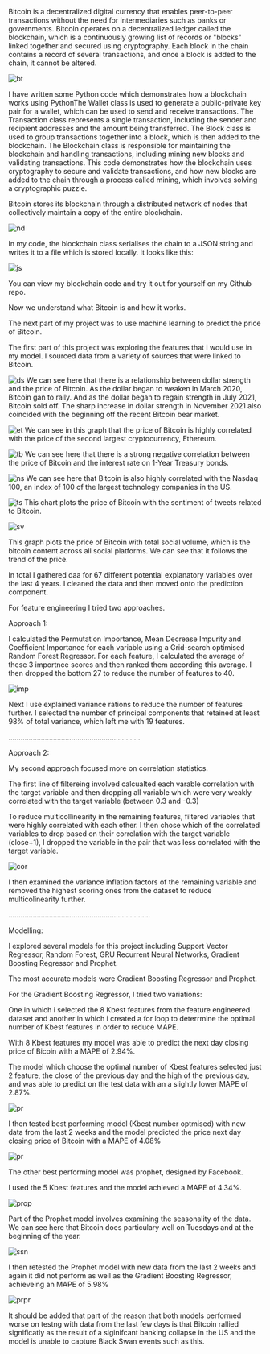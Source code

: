 Bitcoin is a decentralized digital currency that enables peer-to-peer transactions without the need for intermediaries such as banks or governments. Bitcoin operates on a decentralized ledger called the blockchain, which is a continuously growing list of records or "blocks" linked together and secured using cryptography. Each block in the chain contains a record of several transactions, and once a block is added to the chain, it cannot be altered. 

![bt](./images/bitcoinlogo.jpeg)


I have written some Python code which demonstrates how a blockchain works using PythonThe Wallet class is used to generate a public-private key pair for a wallet, which can be used to send and receive transactions. The Transaction class represents a single transaction, including the sender and recipient addresses and the amount being transferred. The Block class is used to group transactions together into a block, which is then added to the blockchain. The Blockchain class is responsible for maintaining the blockchain and handling transactions, including mining new blocks and validating transactions. This code demonstrates how the blockchain uses cryptography to secure and validate transactions, and how new blocks are added to the chain through a process called mining, which involves solving a cryptographic puzzle.


Bitcoin stores its blockchain through a distributed network of nodes that collectively maintain a copy of the entire blockchain. 

![nd](./images/btcnodes.png)




In my code, the blockchain class serialises the chain to a JSON string and writes it to a file which is stored locally. It looks like this: 

![js](./images/json2.jpg)

You can view my blockchain code and try it out for yourself on my Github repo.


Now we understand what Bitcoin is and how it works.


The next part of my project was to use machine learning to predict the price of Bitcoin.

The first part of this project was exploring the features that i would use in my model. I sourced data from a variety of sources that were linked to Bitcoin. 


![ds](./images/btc_ds.jpg)
We can see here that there is a relationship between dollar strength and the price of Bitcoin. As the dollar began to weaken in March 2020, Bitcoin gan to rally. And as the dollar began to regain strength in July 2021, Bitcoin sold off. The sharp increase in dollar strength in November 2021 also coincided with the beginning otf the recent Bitcoin bear market. 


![et](./images/btc_eth.jpg)
We can see in this graph that the price of Bitcoin is highly correlated with the price of the second largest cryptocurrency, Ethereum.


![tb](./images/btc_tb.jpg)
We can see here that there is a strong negative correlation between the price of Bitcoin and the interest rate on 1-Year Treasury bonds.



![ns](./images/btc_ns.jpg)
We can see here that Bitcoin is also highly correlated with the Nasdaq 100, an index of 100 of the largest technology companies in the US.



![ts](./images/btc_ts.jpg)
This chart plots the price of Bitcoin with the sentiment of tweets related to Bitcoin. 

![sv](./images/btc_sv.jpg)

This graph plots the price of Bitcoin with total social volume, which is the bitcoin content across all social platforms. We can see that it follows the trend of the price.



In total I gathered daa for 67 different potential explanatory variables over the last 4 years. I cleaned the data and then moved onto the prediction component. 


For feature engineering I tried two approaches.

Approach 1: 

I calculated the Permutation Importance, Mean Decrease Impurity and Coefficient Importance for each variable using a Grid-search optimised Random Forest Regressor. For each feature, I calculated the average of these 3 importnce  scores and then ranked them according this average. I then dropped the bottom 27 to reduce the number of features to 40.

![imp](./images/imp.jpg)

Next I use explained variance rations to reduce the number of features further.  I selected the number of principal components that retained at least 98% of total variance, which left me with 19 features. 

.................................................................

Approach 2:

My second approach focused more on correlation statistics. 

The first line of filtereing involved calcualted each varable correlation with the target variable and then dropping all variable which were very weakly correlated with the target variable (between 0.3 and -0.3)

To reduce multicollinearity in the remaining features, filtered variables that were highly correlated with each other. I then chose which of the correlated variables to drop based on their correlation with the target variable (close+1), I dropped the variable in the pair that was less correlated with the target variable. 

![cor](./images/cor.jpg)

I then examined the variance inflation factors of the remaining variable and removed the highest scoring ones from the dataset to reduce multicolinearity further. 

......................................................................

Modelling:

I explored several models for this project including Support Vector Regressor, Random Forest, GRU Recurrent Neural Networks, Gradient Boosting Regressor and Prophet. 

The most accurate models were Gradient Boosting Regressor and Prophet. 



For the Gradient Boosting Regressor, I tried two variations:

One in which i selected the 8 Kbest features from the feature engineered dataset and another in which i created a for loop to deterrmine the optimal  number of Kbest features in order to reduce MAPE. 

With 8 Kbest features my model was able to predict the next day closing price of Bicoin with a MAPE of 2.94%.

The model which choose the optimal number of Kbest features selected just 2 feature, the close of the previous day and the high of the previous day, and was able to predict on the test data with an a slightly lower MAPE of 2.87%.

![pr](./images/gbrt.png)

I then tested best performing model (Kbest number optmised) with new data from the last 2 weeks and the model predicted the price next day closing price of Bitcoin with a MAPE of 4.08%

![pr](./images/gbrnew2.png)



The other best performing model was prophet, designed by Facebook. 


I used the 5 Kbest features and the model achieved a MAPE of 4.34%.

![prop](./images/proph.png)

Part of the Prophet model involves examining the seasonality of the data. We can see here that Bitcoin does particulary well on Tuesdays and at the beginning of the year. 

![ssn](./images/sson_prop.png)


I then retested the Prophet model with new data from the last 2 weeks and again it did not perform as well as the Gradient Boosting Regressor, achieveing an MAPE of 5.98%



![prpr](./images/prd_prop.png)


It should be added that part of the reason that both models performed worse on testng with data from the last few days is that Bitcoin rallied significatly as the result of a siginifcant banking collapse in the US and the model is unable to capture Black Swan events such as this. 